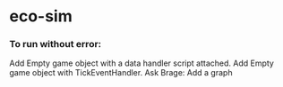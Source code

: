 # eco-sim

### To run without error:
Add Empty game object with a data handler script attached.
Add Empty game object with TickEventHandler.
Ask Brage: Add a graph
